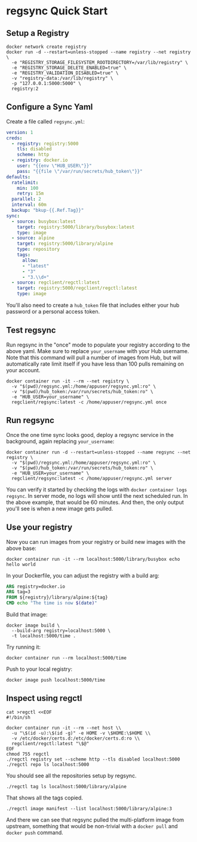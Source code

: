 # regsync Quick Start

## Setup a Registry

```shell
docker network create registry
docker run -d --restart=unless-stopped --name registry --net registry \
  -e "REGISTRY_STORAGE_FILESYSTEM_ROOTDIRECTORY=/var/lib/registry" \
  -e "REGISTRY_STORAGE_DELETE_ENABLED=true" \
  -e "REGISTRY_VALIDATION_DISABLED=true" \
  -v "registry-data:/var/lib/registry" \
  -p "127.0.0.1:5000:5000" \
  registry:2
```

## Configure a Sync Yaml

Create a file called `regsync.yml`:

```yaml
version: 1
creds:
  - registry: registry:5000
    tls: disabled
    scheme: http
  - registry: docker.io
    user: "{{env \"HUB_USER\"}}"
    pass: "{{file \"/var/run/secrets/hub_token\"}}"
defaults:
  ratelimit:
    min: 100
    retry: 15m
  parallel: 2
  interval: 60m
  backup: "bkup-{{.Ref.Tag}}"
sync:
  - source: busybox:latest
    target: registry:5000/library/busybox:latest
    type: image
  - source: alpine
    target: registry:5000/library/alpine
    type: repository
    tags:
      allow:
      - "latest"
      - "3"
      - "3.\\d+"
  - source: regclient/regctl:latest
    target: registry:5000/regclient/regctl:latest
    type: image
```

You'll also need to create a `hub_token` file that includes either your hub
password or a personal access token.

## Test regsync

Run regsync in the "once" mode to populate your registry according to the above
yaml. Make sure to replace `your_username` with your Hub username. Note that
this command will pull a number of images from Hub, but will automatically rate
limit itself if you have less than 100 pulls remaining on your account.

```shell
docker container run -it --rm --net registry \
  -v "$(pwd)/regsync.yml:/home/appuser/regsync.yml:ro" \
  -v "$(pwd)/hub_token:/var/run/secrets/hub_token:ro" \
  -e "HUB_USER=your_username" \
  regclient/regsync:latest -c /home/appuser/regsync.yml once
```

## Run regsync

Once the one time sync looks good, deploy a regsync service in the background,
again replacing `your_username`:

```shell
docker container run -d --restart=unless-stopped --name regsync --net registry \
  -v "$(pwd)/regsync.yml:/home/appuser/regsync.yml:ro" \
  -v "$(pwd)/hub_token:/var/run/secrets/hub_token:ro" \
  -e "HUB_USER=your_username" \
  regclient/regsync:latest -c /home/appuser/regsync.yml server
```

You can verify it started by checking the logs with `docker container logs
regsync`. In server mode, no logs will show until the next scheduled run. In
the above example, that would be 60 minutes. And then, the only output you'll
see is when a new image gets pulled.

## Use your registry

Now you can run images from your registry or build new images with the above base:

`docker container run -it --rm localhost:5000/library/busybox echo hello world`

In your Dockerfile, you can adjust the registry with a build arg:

```Dockerfile
ARG registry=docker.io
ARG tag=3
FROM ${registry}/library/alpine:${tag}
CMD echo "The time is now $(date)"
```

Build that image:

```shell
docker image build \
  --build-arg registry=localhost:5000 \
  -t localhost:5000/time .
```

Try running it:

`docker container run --rm localhost:5000/time`

Push to your local registry:

`docker image push localhost:5000/time`

## Inspect using regctl

```shell
cat >regctl <<EOF
#!/bin/sh

docker container run -it --rm --net host \\
  -u "\$(id -u):\$(id -g)" -e HOME -v \$HOME:\$HOME \\
  -v /etc/docker/certs.d:/etc/docker/certs.d:ro \\
  regclient/regctl:latest "\$@"
EOF
chmod 755 regctl
./regctl registry set --scheme http --tls disabled localhost:5000
./regctl repo ls localhost:5000
```

You should see all the repositories setup by regsync.

```shell
./regctl tag ls localhost:5000/library/alpine
```

That shows all the tags copied.

```shell
./regctl image manifest --list localhost:5000/library/alpine:3
```

And there we can see that regsync pulled the multi-platform image from upstream,
something that would be non-trivial with a `docker pull` and `docker push`
command.
